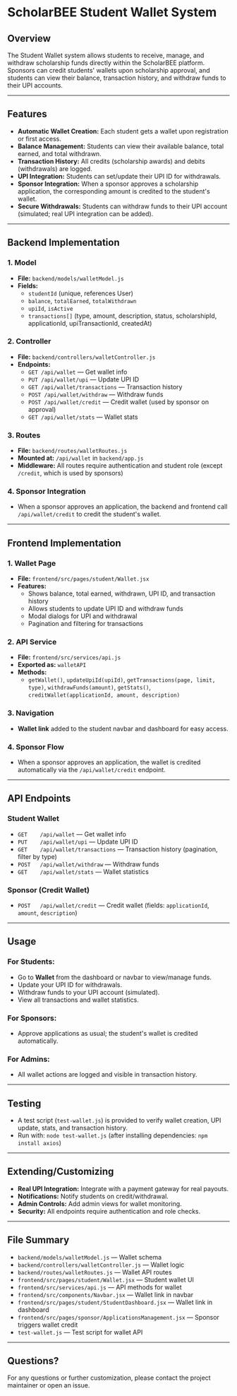 # ScholarBEE Student Wallet System

## Overview
The Student Wallet system allows students to receive, manage, and withdraw scholarship funds directly within the ScholarBEE platform. Sponsors can credit students' wallets upon scholarship approval, and students can view their balance, transaction history, and withdraw funds to their UPI accounts.

---

## Features
- **Automatic Wallet Creation:** Each student gets a wallet upon registration or first access.
- **Balance Management:** Students can view their available balance, total earned, and total withdrawn.
- **Transaction History:** All credits (scholarship awards) and debits (withdrawals) are logged.
- **UPI Integration:** Students can set/update their UPI ID for withdrawals.
- **Sponsor Integration:** When a sponsor approves a scholarship application, the corresponding amount is credited to the student's wallet.
- **Secure Withdrawals:** Students can withdraw funds to their UPI account (simulated; real UPI integration can be added).

---

## Backend Implementation

### 1. **Model**
- **File:** `backend/models/walletModel.js`
- **Fields:**
  - `studentId` (unique, references User)
  - `balance`, `totalEarned`, `totalWithdrawn`
  - `upiId`, `isActive`
  - `transactions[]` (type, amount, description, status, scholarshipId, applicationId, upiTransactionId, createdAt)

### 2. **Controller**
- **File:** `backend/controllers/walletController.js`
- **Endpoints:**
  - `GET /api/wallet` — Get wallet info
  - `PUT /api/wallet/upi` — Update UPI ID
  - `GET /api/wallet/transactions` — Transaction history
  - `POST /api/wallet/withdraw` — Withdraw funds
  - `POST /api/wallet/credit` — Credit wallet (used by sponsor on approval)
  - `GET /api/wallet/stats` — Wallet stats

### 3. **Routes**
- **File:** `backend/routes/walletRoutes.js`
- **Mounted at:** `/api/wallet` in `backend/app.js`
- **Middleware:** All routes require authentication and student role (except `/credit`, which is used by sponsors)

### 4. **Sponsor Integration**
- When a sponsor approves an application, the backend and frontend call `/api/wallet/credit` to credit the student's wallet.

---

## Frontend Implementation

### 1. **Wallet Page**
- **File:** `frontend/src/pages/student/Wallet.jsx`
- **Features:**
  - Shows balance, total earned, withdrawn, UPI ID, and transaction history
  - Allows students to update UPI ID and withdraw funds
  - Modal dialogs for UPI and withdrawal
  - Pagination and filtering for transactions

### 2. **API Service**
- **File:** `frontend/src/services/api.js`
- **Exported as:** `walletAPI`
- **Methods:**
  - `getWallet()`, `updateUpiId(upiId)`, `getTransactions(page, limit, type)`, `withdrawFunds(amount)`, `getStats()`, `creditWallet(applicationId, amount, description)`

### 3. **Navigation**
- **Wallet link** added to the student navbar and dashboard for easy access.

### 4. **Sponsor Flow**
- When a sponsor approves an application, the wallet is credited automatically via the `/api/wallet/credit` endpoint.

---

## API Endpoints

### **Student Wallet**
- `GET    /api/wallet` — Get wallet info
- `PUT    /api/wallet/upi` — Update UPI ID
- `GET    /api/wallet/transactions` — Transaction history (pagination, filter by type)
- `POST   /api/wallet/withdraw` — Withdraw funds
- `GET    /api/wallet/stats` — Wallet statistics

### **Sponsor (Credit Wallet)**
- `POST   /api/wallet/credit` — Credit wallet (fields: `applicationId`, `amount`, `description`)

---

## Usage

### **For Students:**
- Go to **Wallet** from the dashboard or navbar to view/manage funds.
- Update your UPI ID for withdrawals.
- Withdraw funds to your UPI account (simulated).
- View all transactions and wallet statistics.

### **For Sponsors:**
- Approve applications as usual; the student's wallet is credited automatically.

### **For Admins:**
- All wallet actions are logged and visible in transaction history.

---

## Testing
- A test script (`test-wallet.js`) is provided to verify wallet creation, UPI update, stats, and transaction history.
- Run with: `node test-wallet.js` (after installing dependencies: `npm install axios`)

---

## Extending/Customizing
- **Real UPI Integration:** Integrate with a payment gateway for real payouts.
- **Notifications:** Notify students on credit/withdrawal.
- **Admin Controls:** Add admin views for wallet monitoring.
- **Security:** All endpoints require authentication and role checks.

---

## File Summary
- `backend/models/walletModel.js` — Wallet schema
- `backend/controllers/walletController.js` — Wallet logic
- `backend/routes/walletRoutes.js` — Wallet API routes
- `frontend/src/pages/student/Wallet.jsx` — Student wallet UI
- `frontend/src/services/api.js` — API methods for wallet
- `frontend/src/components/Navbar.jsx` — Wallet link in navbar
- `frontend/src/pages/student/StudentDashboard.jsx` — Wallet link in dashboard
- `frontend/src/pages/sponsor/ApplicationsManagement.jsx` — Sponsor triggers wallet credit
- `test-wallet.js` — Test script for wallet API

---

## Questions?
For any questions or further customization, please contact the project maintainer or open an issue. 